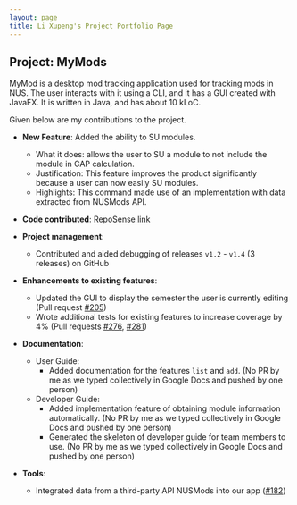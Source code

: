 ```yaml
---
layout: page
title: Li Xupeng's Project Portfolio Page
---
```


## Project: MyMods

MyMod is a desktop mod tracking application used for tracking mods in NUS.
The user interacts with it using a CLI, and it has a GUI created with JavaFX. It is written in Java, and has about 10 kLoC.

Given below are my contributions to the project.

* **New Feature**: Added the ability to SU modules.
  * What it does: allows the user to SU a module to not include the module in CAP calculation.
  * Justification: This feature improves the product significantly because a user can now easily SU modules.
  * Highlights: This command made use of an implementation with data extracted from NUSMods API.

* **Code contributed**: [RepoSense link](https://nus-cs2103-ay2021s1.github.io/tp-dashboard/#breakdown=true&search=&sort=groupTitle&sortWithin=title&since=2020-08-14&timeframe=commit&mergegroup=&groupSelect=groupByRepos&checkedFileTypes=docs~functional-code~test-code~other&tabOpen=true&tabType=authorship&tabAuthor=pongzers&tabRepo=AY2021S1-CS2103T-T17-1%2Ftp%5Bmaster%5D&authorshipIsMergeGroup=false&authorshipFileTypes=docs~functional-code~test-code~other)

* **Project management**:
  * Contributed and aided debugging of releases `v1.2` - `v1.4` (3 releases) on GitHub

* **Enhancements to existing features**:
  * Updated the GUI to display the semester the user is currently editing (Pull request [\#205](https://github.com/AY2021S1-CS2103T-T17-1/tp/pull/205))
  * Wrote additional tests for existing features to increase coverage by 4% (Pull requests [\#276](https://github.com/AY2021S1-CS2103T-T17-1/tp/pull/276), [\#281](https://github.com/AY2021S1-CS2103T-T17-1/tp/pull/281))

* **Documentation**:
  * User Guide:
    * Added documentation for the features `list` and `add`. (No PR by me as we typed collectively in Google Docs and pushed by one person)
  * Developer Guide:
    * Added implementation feature of obtaining module information automatically. (No PR by me as we typed collectively in Google Docs and pushed by one person)
    * Generated the skeleton of developer guide for team members to use. (No PR by me as we typed collectively in Google Docs and pushed by one person)

* **Tools**:
  * Integrated data from a third-party API NUSMods into our app ([\#182](https://github.com/AY2021S1-CS2103T-T17-1/tp/pull/182))
